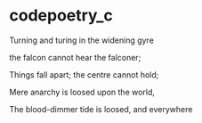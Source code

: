 # codepoetry_c
Turning and turing in the widening gyre

the falcon cannot hear the falconer;

Things fall apart; the centre cannot hold;

Mere anarchy is loosed upon the world,

The blood-dimmer tide is loosed, and everywhere
